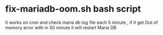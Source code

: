 # fix-mariadb-oom.sh bash script
It works on cron and check maria db log file each 5 minute , if it get Out of memory error with in 50 minute 
it will restart Maria DB 

